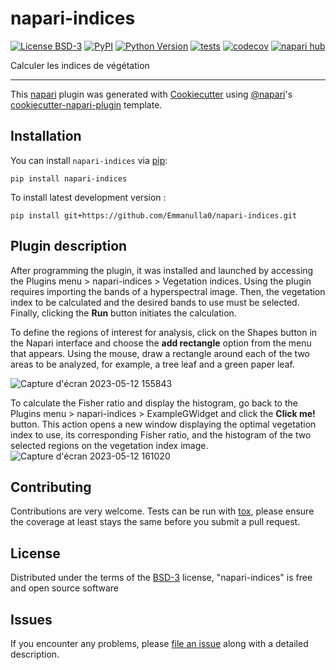 # napari-indices

[![License BSD-3](https://img.shields.io/pypi/l/napari-indices.svg?color=green)](https://github.com/Emmanulla0/napari-indices/raw/main/LICENSE)
[![PyPI](https://img.shields.io/pypi/v/napari-indices.svg?color=green)](https://pypi.org/project/napari-indices)
[![Python Version](https://img.shields.io/pypi/pyversions/napari-indices.svg?color=green)](https://python.org)
[![tests](https://github.com/Emmanulla0/napari-indices/workflows/tests/badge.svg)](https://github.com/Emmanulla0/napari-indices/actions)
[![codecov](https://codecov.io/gh/Emmanulla0/napari-indices/branch/main/graph/badge.svg)](https://codecov.io/gh/Emmanulla0/napari-indices)
[![napari hub](https://img.shields.io/endpoint?url=https://api.napari-hub.org/shields/napari-indices)](https://napari-hub.org/plugins/napari-indices)

Calculer les indices de végétation

----------------------------------

This [napari] plugin was generated with [Cookiecutter] using [@napari]'s [cookiecutter-napari-plugin] template.

<!--
Don't miss the full getting started guide to set up your new package:
https://github.com/napari/cookiecutter-napari-plugin#getting-started

and review the napari docs for plugin developers:
https://napari.org/stable/plugins/index.html
-->

## Installation

You can install `napari-indices` via [pip]:

    pip install napari-indices



To install latest development version :

    pip install git+https://github.com/Emmanulla0/napari-indices.git

## Plugin description


After programming the plugin, it was installed and launched by accessing the Plugins menu > napari-indices > Vegetation indices. Using the plugin requires importing the bands of a hyperspectral image. Then, the vegetation index to be calculated and the desired bands to use must be selected. Finally, clicking the **Run** button initiates the calculation.

To define the regions of interest for analysis, click on the Shapes button in the Napari interface and choose the **add rectangle** option from the menu that appears. Using the mouse, draw a rectangle around each of the two areas to be analyzed, for example, a tree leaf and a green paper leaf.

![Capture d'écran 2023-05-12 155843](https://github.com/Emmanuella0/napari-indices/assets/132358490/5712f6e1-a56f-4924-8978-4da19b725bc6)


To calculate the Fisher ratio and display the histogram, go back to the Plugins menu > napari-indices > ExampleGWidget and click the **Click me!** button. This action opens a new window displaying the optimal vegetation index to use, its corresponding Fisher ratio, and the histogram of the two selected regions on the vegetation index image.
![Capture d'écran 2023-05-12 161020](https://github.com/Emmanuella0/napari-indices/assets/132358490/2dbe2f08-76c3-4037-b84f-cd3d915471f0)


## Contributing

Contributions are very welcome. Tests can be run with [tox], please ensure
the coverage at least stays the same before you submit a pull request.

## License

Distributed under the terms of the [BSD-3] license,
"napari-indices" is free and open source software

## Issues

If you encounter any problems, please [file an issue] along with a detailed description.

[napari]: https://github.com/napari/napari
[Cookiecutter]: https://github.com/audreyr/cookiecutter
[@napari]: https://github.com/napari
[MIT]: http://opensource.org/licenses/MIT
[BSD-3]: http://opensource.org/licenses/BSD-3-Clause
[GNU GPL v3.0]: http://www.gnu.org/licenses/gpl-3.0.txt
[GNU LGPL v3.0]: http://www.gnu.org/licenses/lgpl-3.0.txt
[Apache Software License 2.0]: http://www.apache.org/licenses/LICENSE-2.0
[Mozilla Public License 2.0]: https://www.mozilla.org/media/MPL/2.0/index.txt
[cookiecutter-napari-plugin]: https://github.com/napari/cookiecutter-napari-plugin

[file an issue]: https://github.com/Emmanulla0/napari-indices/issues

[napari]: https://github.com/napari/napari
[tox]: https://tox.readthedocs.io/en/latest/
[pip]: https://pypi.org/project/pip/
[PyPI]: https://pypi.org/
